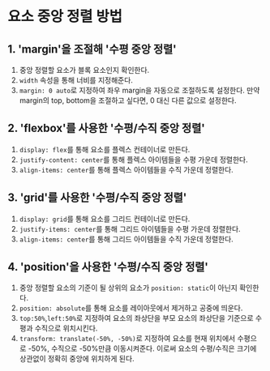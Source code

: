 # 요소 중앙 정렬 방법

## 1. 'margin'을 조절해 '수평 중앙 정렬'

1. 중앙 정렬할 요소가 블록 요소인지 확인한다.
2. `width` 속성을 통해 너비를 지정해준다.
3. `margin: 0 auto`로 지정하여 좌우 margin을 자동으로 조절하도록 설정한다. 만약 margin의 top, bottom을 조절하고 싶다면, 0 대신 다른 값으로 설정한다.

## 2. 'flexbox'를 사용한 '수평/수직 중앙 정렬'

1. `display: flex`를 통해 요소를 플렉스 컨테이너로 만든다.
2. `justify-content: center`를 통해 플렉스 아이템들을 수평 가운데 정렬한다.
3. `align-items: center`를 통해 플렉스 아이템들을 수직 가운데 정렬한다.

## 3. 'grid'를 사용한 '수평/수직 중앙 정렬'

1. `display: grid`를 통해 요소를 그리드 컨테이너로 만든다.
2. `justify-items: center`를 통해 그리드 아이템들을 수평 가운데 정렬한다.
3. `align-items: center`를 통해 그리드 아이템들을 수직 가운데 정렬한다.

## 4. 'position'을 사용한 '수평/수직 중앙 정렬'

1. 중앙 정렬할 요소의 기준이 될 상위의 요소가 `position: static`이 아닌지 확인한다.
2. `position: absolute`를 통해 요소를 레이아웃에서 제거하고 공중에 띄운다.
3. `top:50%`,`left:50%`로 지정하여 요소의 좌상단을 부모 요소의 좌상단을 기준으로 수평과 수직으로 위치시킨다.
4. `transform: translate(-50%, -50%)`로 지정하여 요소를 현재 위치에서 수평으로 -50%, 수직으로 -50%만큼 이동시켜준다. 이로써 요소의 수평/수직은 크기에 상관없이 정확히 중앙에 위치하게 된다.
